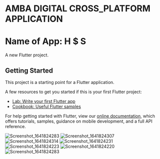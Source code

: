 # AMBA DIGITAL CROSS_PLATFORM APPLICATION
# Name of App: H $ S

A new Flutter project.

## Getting Started

This project is a starting point for a Flutter application.

A few resources to get you started if this is your first Flutter project:

- [Lab: Write your first Flutter app](https://flutter.dev/docs/get-started/codelab)
- [Cookbook: Useful Flutter samples](https://flutter.dev/docs/cookbook)

For help getting started with Flutter, view our
[online documentation](https://flutter.dev/docs), which offers tutorials,
samples, guidance on mobile development, and a full API reference.

![Screenshot_1641824283](https://user-images.githubusercontent.com/84002289/148781490-c97734f7-b5c8-4e5f-ae7f-7d7d457c7e04.png)
![Screenshot_1641824307](https://user-images.githubusercontent.com/84002289/148781513-83f438a7-b550-485f-98df-33a79be52578.png)
![Screenshot_1641824314](https://user-images.githubusercontent.com/84002289/148781539-27d5b3eb-c27e-4e30-8268-e67c58d5c7b0.png)
![Screenshot_1641824231](https://user-images.githubusercontent.com/84002289/148781552-285b335e-a88d-45fa-8dc3-eebb25ca7860.png)
![Screenshot_1641824223](https://user-images.githubusercontent.com/84002289/148781563-c2c3113f-f196-44c2-8eac-ee9110d6d4f2.png)
![Screenshot_1641824220](https://user-images.githubusercontent.com/84002289/148781583-a4417d2c-e06a-4f4b-919d-52a989a27570.png)
![Screenshot_1641824283](https://user-images.githubusercontent.com/84002289/148781742-f471cb3e-01ed-4a47-8d86-a1e9c81161df.png)

